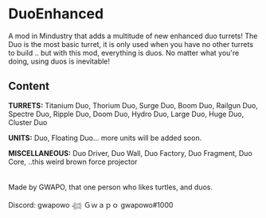 # DuoEnhanced
A mod in Mindustry that adds a multitude of new enhanced duo turrets! The Duo is the most basic turret, it is only used when you have no other turrets to build .. but with this mod, everything is duos. No matter what you're doing, using duos is inevitable!  <br>

## Content

<b>TURRETS:</b> Titanium Duo, Thorium Duo, Surge Duo, Boom Duo, Railgun Duo, Spectre Duo, Ripple Duo, Doom Duo, Hydro Duo, Large Duo, Huge Duo, Cluster Duo

<b>UNITS:</b> Duo, Floating Duo... more units will be added soon.

<b>MISCELLANEOUS:</b> Duo Driver, Duo Wall, Duo Factory, Duo Fragment, Duo Core, ..this weird brown force projector <br> <br> <br> 
Made by GWAPO, that one person who likes turtles, and duos.

Discord: gwapowo 𓆉 Ｇｗａｐｏ
gwapowo#1000
